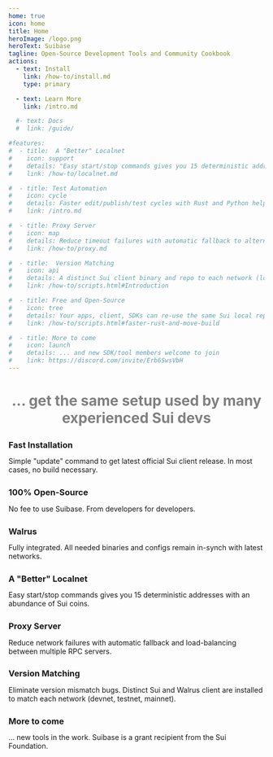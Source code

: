 ```yaml
---
home: true
icon: home
title: Home
heroImage: /logo.png
heroText: Suibase
tagline: Open-Source Development Tools and Community Cookbook
actions:
  - text: Install
    link: /how-to/install.md
    type: primary

  - text: Learn More
    link: /intro.md

  #- text: Docs
  #  link: /guide/

#features:
#  - title:  A "Better" Localnet
#    icon: support
#    details: "Easy start/stop commands gives you 15 deterministic addresses of various key types with an abundance of Sui coins."
#    link: /how-to/localnet.md

#  - title: Test Automation
#    icon: cycle
#    details: Faster edit/publish/test cycles with Rust and Python helpers
#    link: /intro.md

#  - title: Proxy Server
#    icon: map
#    details: Reduce timeout failures with automatic fallback to alternative RPC servers.
#    link: /how-to/proxy.md

#  - title:  Version Matching
#    icon: api
#    details: A distinct Sui client binary and repo to each network (localnet, devnet, testnet, mainnet).
#    link: /how-to/scripts.html#Introduction

#  - title: Free and Open-Source
#    icon: tree
#    details: Your apps, client, SDKs can re-use the same Sui local repo for faster build and single source consistency.
#    link: /how-to/scripts.html#faster-rust-and-move-build

#  - title: More to come
#    icon: launch
#    details: ... and new SDK/tool members welcome to join
#    link: https://discord.com/invite/Erb6SwsVbH
---
```


<div><h1 align="center" style="color: gray">... get the same setup used by many experienced Sui devs</h1></div>

<div class="vp-feature-wrapper" style="transition: transform 0.25s ease-in-out 0.24s, opacity 0.25s ease-in-out 0.24s; transform: translateY(0px); opacity: 1;">
<div class="vp-features">

<a class="route-link vp-feature-item link" href="/how-to/install.html" aria-label="Fast Installation" style="text-decoration: none">
  <h3 class="vp-feature-title">
    <iconify-icon class="font-icon icon" icon="fluent-mdl2:installation"></iconify-icon>
    <span style="position: relative; top: 3px">Fast Installation</span>
  </h3>
  <p class="vp-feature-details">
    Simple "update" command to get latest official Sui client release. In most cases, no build necessary.
  </p>
</a>

<a class="route-link vp-feature-item link" href="/intro.html" aria-label="Open-Source and Free" style="text-decoration: none">
  <h3 class="vp-feature-title">
    <iconify-icon class="font-icon icon" icon="fluent-emoji-flat:free-button"></iconify-icon>
    <span style="position: relative; top: 3px">100% Open-Source</span>
  </h3>
  <p class="vp-feature-details">
    No fee to use Suibase. From developers for developers.
  </p>
</a>

<a class="route-link vp-feature-item link" href="/walrus.html" aria-label="Walrus" style="text-decoration: none">
  <h3 class="vp-feature-title">
    <iconify-icon class="font-icon icon" icon="lucide:database"></iconify-icon>
    <span style="position: relative; top: 3px">Walrus</span>
  </h3>
  <p class="vp-feature-details">
    Fully integrated. All needed binaries and configs remain in-synch with latest networks.
  </p>
</a>

<a class="route-link vp-feature-item link" href="/how-to/localnet.html" aria-label="A &quotBetter&quot Localnet" style="text-decoration: none">
  <h3 class="vp-feature-title">
    <iconify-icon class="font-icon icon" icon="octicon:thumbsup-16"></iconify-icon>
    <span style="position: relative; top: 3px">A &quotBetter&quot Localnet</span>
  </h3>
  <p class="vp-feature-details">
    Easy start/stop commands gives you 15 deterministic addresses with an abundance of Sui coins.
  </p>
</a>

<a class="route-link vp-feature-item link" href="/how-to/proxy.html" aria-label="Proxy Server" style="text-decoration: none">
  <h3 class="vp-feature-title">
    <iconify-icon class="font-icon icon" icon="lucide:network"></iconify-icon>
    <span style="position: relative; top: 3px">Proxy Server</span>
  </h3>
  <p class="vp-feature-details">
    Reduce network failures with automatic fallback and load-balancing between multiple RPC servers.
  </p>
</a>

<a class="route-link vp-feature-item link" href="/intro.html" aria-label="Version Matching" style="text-decoration: none">
  <h3 class="vp-feature-title">
    <iconify-icon class="font-icon icon" icon="fluent:plug-disconnected-48-regular"></iconify-icon>
    <span style="position: relative; top: 3px">Version Matching</span>
  </h3>
  <p class="vp-feature-details">
    Eliminate version mismatch bugs. Distinct Sui and Walrus client are installed to match each network (devnet, testnet, mainnet).
  </p>
</a>

<a class="route-link vp-feature-item link" href="/intro.html" aria-label="More to come" style="text-decoration: none">
  <h3 class="vp-feature-title">
    <iconify-icon class="font-icon icon" icon="octicon:rocket-24"></iconify-icon>
    <span style="position: relative; top: 3px">More to come</span>
  </h3>
  <p class="vp-feature-details">
    ... new tools in the work. Suibase is a grant recipient from the Sui Foundation.
  </p>
</a>

</div>
</div>
